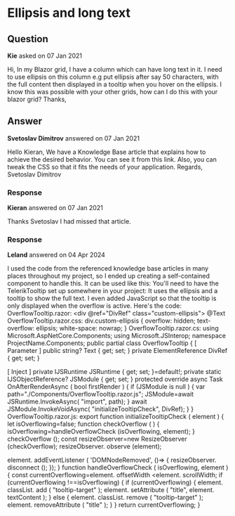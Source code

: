 # Ellipsis and long text

## Question

**Kie** asked on 07 Jan 2021

Hi, In my Blazor grid, I have a column which can have long text in it. I need to use ellipsis on this column e.g put ellipsis after say 50 characters, with the full content then displayed in a tooltip when you hover on the ellipsis. I know this was possible with your other grids, how can I do this with your blazor grid? Thanks,

## Answer

**Svetoslav Dimitrov** answered on 07 Jan 2021

Hello Kieran, We have a Knowledge Base article that explains how to achieve the desired behavior. You can see it from this link. Also, you can tweak the CSS so that it fits the needs of your application. Regards, Svetoslav Dimitrov

### Response

**Kieran** answered on 07 Jan 2021

Thanks Svetoslav I had missed that article.

### Response

**Leland** answered on 04 Apr 2024

I used the code from the referenced knowledge base articles in many places throughout my project, so I ended up creating a self-contained component to handle this. It can be used like this: <GridColumn Field="@nameof(DataModel.Notes)" Title="Notes" Width="150px"> <Template> @{ var dataItem=(DataModel)context; } <OverflowTooltip Text="@dataItem.Notes" /> </Template> </GridColumn> You'll need to have the TelerikTooltip set up somewhere in your project: <TelerikTooltip TargetSelector=".tooltip-target" /> It uses the ellipsis and a tooltip to show the full text. I even added JavaScript so that the tooltip is only displayed when the overflow is active. Here's the code: OverflowTooltip.razor: <div @ref="DivRef" class="custom-ellipsis"> @Text </div> OverflowTooltip.razor.css: div.custom-ellipsis { overflow: hidden; text-overflow: ellipsis; white-space: nowrap;
} OverflowTooltip.razor.cs: using Microsoft.AspNetCore.Components; using Microsoft.JSInterop; namespace ProjectName.Components; public partial class OverflowTooltip {
[ Parameter ] public string? Text { get; set; } private ElementReference DivRef { get; set; }

[ Inject ] private IJSRuntime JSRuntime { get; set; }=default!; private static IJSObjectReference? JSModule { get; set; } protected override async Task OnAfterRenderAsync ( bool firstRender ) { if (JSModule is null )
{ var path="./Components/OverflowTooltip.razor.js";
JSModule=await JSRuntime.InvokeAsync<IJSObjectReference>( "import", path);
} await JSModule.InvokeVoidAsync( "initializeTooltipCheck", DivRef);
}
} OverflowTooltip.razor.js: export function initializeTooltipCheck ( element ) { let isOverflowing=false; function checkOverflow ( ) {
isOverflowing=handleOverflowCheck (isOverflowing, element);
} checkOverflow (); const resizeObserver=new ResizeObserver (checkOverflow);
resizeObserver. observe (element);

element. addEventListener ( 'DOMNodeRemoved', ()=> {
resizeObserver. disconnect ();
});
} function handleOverflowCheck ( isOverflowing, element ) { const currentOverflowing=element. offsetWidth <element. scrollWidth; if (currentOverflowing !==isOverflowing) { if (currentOverflowing) {
element. classList. add ( "tooltip-target" );
element. setAttribute ( "title", element. textContent );
} else {
element. classList. remove ( "tooltip-target" );
element. removeAttribute ( "title" );
}
} return currentOverflowing;
}
